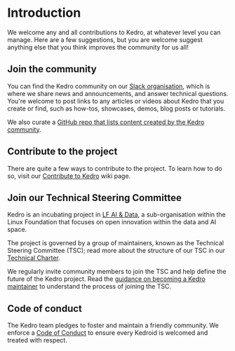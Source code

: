 # Introduction

We welcome any and all contributions to Kedro, at whatever level you can manage. Here are a few suggestions, but you are welcome suggest anything else that you think improves the community for us all!

## Join the community

You can find the Kedro community on our [Slack organisation](https://slack.kedro.org/), which is where we share news and announcements, and answer technical questions. You're welcome to post links to any articles or videos about Kedro that you create or find, such as how-tos, showcases, demos, blog posts or tutorials.

We also curate a [GitHub repo that lists content created by the Kedro community](https://github.com/kedro-org/awesome-kedro).

## Contribute to the project

There are quite a few ways to contribute to the project. To learn how to do so, visit our [Contribute to Kedro](https://github.com/kedro-org/kedro/wiki/Contributing-to-Kedro) wiki page.

## Join our Technical Steering Committee

Kedro is an incubating project in [LF AI & Data](https://lfaidata.foundation/), a sub-organisation within the Linux Foundation that focuses on open innovation within the data and AI space.

The project is governed by a group of maintainers, known as the Technical Steering Committee (TSC); read more about the structure of our TSC in our [Technical Charter](./kedro_technical_charter.pdf).

We regularly invite community members to join the TSC and help define the future of the Kedro project. Read the [guidance on becoming a Kedro maintainer](https://docs.kedro.org/en/stable/contribution/technical_steering_committee.html) to understand the process of joining the TSC.


## Code of conduct

The Kedro team pledges to foster and maintain a friendly community. We enforce a [Code of Conduct](./CODE_OF_CONDUCT.md) to ensure every Kedroid is welcomed and treated with respect.
